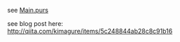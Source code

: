 see [Main.purs](src/Main.purs)

see blog post here: http://qiita.com/kimagure/items/5c248844ab28c8c91b16
